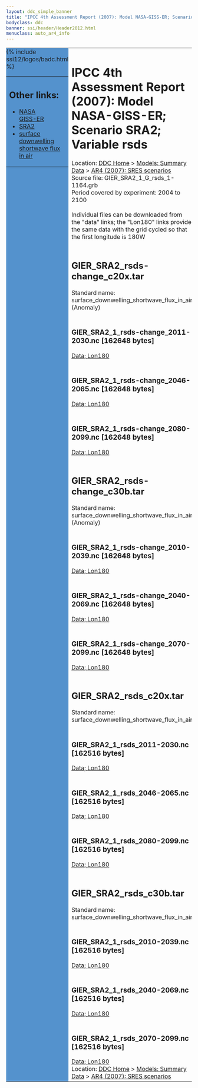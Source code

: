 ```yaml
---
layout: ddc_simple_banner
title: "IPCC 4th Assessment Report (2007): Model NASA-GISS-ER; Scenario SRA2; Variable rsds"
bodyclass: ddc
banner: ssi/header/Header2012.html
menuclass: auto_ar4_info
---
```



<table width="100%" border="0" cellspacing="0" cellpadding="0" style="border-collapse: collapse;">
<tr style="margin:0;padding:0;border:0;">
<td style="margin:0;padding:0;border:0;height:1pt;width:150pt;background:#5492CD;" valign="top" >

<div id="lh-col2" class="auto_ar4_info">
<table class="menumain" bgcolor="#5492CD" cellspacing="0" width="100%" border="0">
<tr><td>
<h2> Other links:</h2>
<ul>
<li><a href="/auto/ar4/model-NASA-GISS-ER.html">NASA<br/>GISS-ER</a></li>
<li><a href="/auto/ar4/scenario-SRA2.html">SRA2</a></li>
<li><a href="/auto/ar4/var-surface_downwelling_shortwave_flux_in_air.html">surface downwelling<br/> shortwave flux in air</a></li>
</ul>
</td></tr>
{% include ssi12/logos/badc.html %}
</table>
</div>
</td>
<td><h1>IPCC 4th Assessment Report (2007): Model NASA-GISS-ER; Scenario SRA2; Variable rsds</h1>

<!-- Breadcrumb1 -->
<div id="breadcrumb1" align="left">
Location: <a href="/index.html">DDC Home</a> > <a href="/sim/gcm_clim/">Models: Summary Data</a>
> <a href="/sim/gcm_clim/SRES_AR4/index.html">AR4 (2007): SRES scenarios</a>
</div>
<!-- End of Breadcrumb1 -->Source file: GIER_SRA2_1_G_rsds_1-1164.grb
<br/>
Period covered by experiment: 2004 to 2100<br/>
<br/>Individual files can be downloaded from the "data" links; the "Lon180" links provide the same data
         with the grid cycled so that the first longitude is 180W<br/>
<br/><h2>GIER_SRA2_rsds-change_c20x.tar</h2>
Standard name: surface_downwelling_shortwave_flux_in_air (Anomaly)<br>
<br/><h3>GIER_SRA2_1_rsds-change_2011-2030.nc [162648 bytes]</h3>
<a href="/cgi-bin/downl/ar4_nc/rsds/GIER_SRA2_1_rsds-change_2011-2030.nc">Data; </a><a href="/cgi-bin/downl/ar4_nc/rsds/GIER_SRA2_1_rsds-change_2011-2030.cyto180.nc"> Lon180</a><br/>
<br/><h3>GIER_SRA2_1_rsds-change_2046-2065.nc [162648 bytes]</h3>
<a href="/cgi-bin/downl/ar4_nc/rsds/GIER_SRA2_1_rsds-change_2046-2065.nc">Data; </a><a href="/cgi-bin/downl/ar4_nc/rsds/GIER_SRA2_1_rsds-change_2046-2065.cyto180.nc"> Lon180</a><br/>
<br/><h3>GIER_SRA2_1_rsds-change_2080-2099.nc [162648 bytes]</h3>
<a href="/cgi-bin/downl/ar4_nc/rsds/GIER_SRA2_1_rsds-change_2080-2099.nc">Data; </a><a href="/cgi-bin/downl/ar4_nc/rsds/GIER_SRA2_1_rsds-change_2080-2099.cyto180.nc"> Lon180</a><br/>
<br/><h2>GIER_SRA2_rsds-change_c30b.tar</h2>
Standard name: surface_downwelling_shortwave_flux_in_air (Anomaly)<br>
<br/><h3>GIER_SRA2_1_rsds-change_2010-2039.nc [162648 bytes]</h3>
<a href="/cgi-bin/downl/ar4_nc/rsds/GIER_SRA2_1_rsds-change_2010-2039.nc">Data; </a><a href="/cgi-bin/downl/ar4_nc/rsds/GIER_SRA2_1_rsds-change_2010-2039.cyto180.nc"> Lon180</a><br/>
<br/><h3>GIER_SRA2_1_rsds-change_2040-2069.nc [162648 bytes]</h3>
<a href="/cgi-bin/downl/ar4_nc/rsds/GIER_SRA2_1_rsds-change_2040-2069.nc">Data; </a><a href="/cgi-bin/downl/ar4_nc/rsds/GIER_SRA2_1_rsds-change_2040-2069.cyto180.nc"> Lon180</a><br/>
<br/><h3>GIER_SRA2_1_rsds-change_2070-2099.nc [162648 bytes]</h3>
<a href="/cgi-bin/downl/ar4_nc/rsds/GIER_SRA2_1_rsds-change_2070-2099.nc">Data; </a><a href="/cgi-bin/downl/ar4_nc/rsds/GIER_SRA2_1_rsds-change_2070-2099.cyto180.nc"> Lon180</a><br/>
<br/><h2>GIER_SRA2_rsds_c20x.tar</h2>
Standard name: surface_downwelling_shortwave_flux_in_air<br>
<br/><h3>GIER_SRA2_1_rsds_2011-2030.nc [162516 bytes]</h3>
<a href="/cgi-bin/downl/ar4_nc/rsds/GIER_SRA2_1_rsds_2011-2030.nc">Data; </a><a href="/cgi-bin/downl/ar4_nc/rsds/GIER_SRA2_1_rsds_2011-2030.cyto180.nc"> Lon180</a><br/>
<br/><h3>GIER_SRA2_1_rsds_2046-2065.nc [162516 bytes]</h3>
<a href="/cgi-bin/downl/ar4_nc/rsds/GIER_SRA2_1_rsds_2046-2065.nc">Data; </a><a href="/cgi-bin/downl/ar4_nc/rsds/GIER_SRA2_1_rsds_2046-2065.cyto180.nc"> Lon180</a><br/>
<br/><h3>GIER_SRA2_1_rsds_2080-2099.nc [162516 bytes]</h3>
<a href="/cgi-bin/downl/ar4_nc/rsds/GIER_SRA2_1_rsds_2080-2099.nc">Data; </a><a href="/cgi-bin/downl/ar4_nc/rsds/GIER_SRA2_1_rsds_2080-2099.cyto180.nc"> Lon180</a><br/>
<br/><h2>GIER_SRA2_rsds_c30b.tar</h2>
Standard name: surface_downwelling_shortwave_flux_in_air<br>
<br/><h3>GIER_SRA2_1_rsds_2010-2039.nc [162516 bytes]</h3>
<a href="/cgi-bin/downl/ar4_nc/rsds/GIER_SRA2_1_rsds_2010-2039.nc">Data; </a><a href="/cgi-bin/downl/ar4_nc/rsds/GIER_SRA2_1_rsds_2010-2039.cyto180.nc"> Lon180</a><br/>
<br/><h3>GIER_SRA2_1_rsds_2040-2069.nc [162516 bytes]</h3>
<a href="/cgi-bin/downl/ar4_nc/rsds/GIER_SRA2_1_rsds_2040-2069.nc">Data; </a><a href="/cgi-bin/downl/ar4_nc/rsds/GIER_SRA2_1_rsds_2040-2069.cyto180.nc"> Lon180</a><br/>
<br/><h3>GIER_SRA2_1_rsds_2070-2099.nc [162516 bytes]</h3>
<a href="/cgi-bin/downl/ar4_nc/rsds/GIER_SRA2_1_rsds_2070-2099.nc">Data; </a><a href="/cgi-bin/downl/ar4_nc/rsds/GIER_SRA2_1_rsds_2070-2099.cyto180.nc"> Lon180</a><br/>
<!-- Breadcrumb2 -->
<div id="breadcrumb2" align="left">
Location: <a href="/index.html">DDC Home</a> > <a href="/sim/gcm_clim/">Models: Summary Data</a>
> <a href="/sim/gcm_clim/SRES_AR4/index.html">AR4 (2007): SRES scenarios</a>
</div>
<!-- End of Breadcrumb2 --></td></tr></table>

